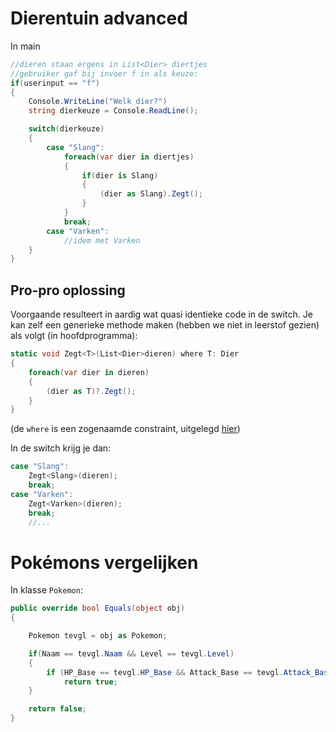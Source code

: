 # Dierentuin advanced

In main

```csharp
//dieren staan ergens in List<Dier> diertjes
//gebruiker gaf bij invoer f in als keuze:
if(userinput == "f")
{
    Console.WriteLine("Welk dier?")
    string dierkeuze = Console.ReadLine();

    switch(dierkeuze)
    {
        case "Slang":
            foreach(var dier in diertjes)
            {
                if(dier is Slang)
                {
                    (dier as Slang).Zegt();
                }
            }
            break;
        case "Varken":
            //idem met Varken 
    }
}
```

## Pro-pro oplossing

Voorgaande resulteert in aardig wat quasi identieke code in de switch. Je kan zelf een generieke methode maken (hebben we niet in leerstof gezien) als volgt (in hoofdprogramma):

```csharp
static void Zegt<T>(List<Dier>dieren) where T: Dier
{
    foreach(var dier in dieren)
    {
        (dier as T)?.Zegt();
    }
}
```

(de ``where`` is een zogenaamde constraint, uitgelegd [hier](17_gencols/2_genericclasses_en_constraints.md))

In de switch krijg je dan:

```csharp
case "Slang":
    Zegt<Slang>(dieren);
    break;
case "Varken":
    Zegt<Varken>(dieren);
    break;
    //...
```

# Pokémons vergelijken

In klasse ``Pokemon``:

```csharp
public override bool Equals(object obj)
{

    Pokemon tevgl = obj as Pokemon;

    if(Naam == tevgl.Naam && Level == tevgl.Level)
    {
        if (HP_Base == tevgl.HP_Base && Attack_Base == tevgl.Attack_Base && ... )
            return true;
    }

    return false;
}
```
